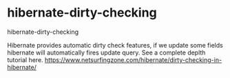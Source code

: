 # hibernate-dirty-checking
hibernate-dirty-checking

Hibernate provides automatic dirty check features, if we update some fields hibernate will automatically fires update query. 
See a complete deplth tutorial here.
https://www.netsurfingzone.com/hibernate/dirty-checking-in-hibernate/
